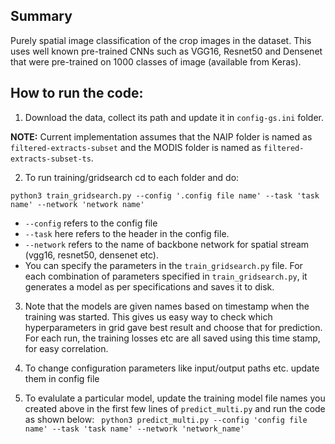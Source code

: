 ## Summary
Purely spatial image classification of the crop images in the dataset. This uses well known pre-trained CNNs such as VGG16, Resnet50 and Densenet that were pre-trained on 1000 classes of image (available from Keras). 

## How to run the code:

1. Download the data, collect its path and update it in ```config-gs.ini``` folder.

**NOTE:** Current implementation assumes that the NAIP folder is named as ```filtered-extracts-subset``` and the MODIS folder is named as ```filtered-extracts-subset-ts```.

2. To run training/gridsearch cd to each folder and do:
 
 ```python3 train_gridsearch.py --config '.config file name' --task 'task name' --network 'network name'```


* ```--config``` refers to the config file
* ```--task``` here refers to the header in the config file. 
* ```--network``` refers to the name of backbone network for spatial stream (vgg16, resnet50, densenet etc).
* You can specify the parameters in the ```train_gridsearch.py``` file. For each combination of parameters specified in ```train_gridsearch.py```, it generates a model as per specifications and saves it to disk.

3. Note that the models are given names based on timestamp when the training was started. This gives us easy way to check which hyperparameters in grid gave best result and choose that for prediction. For each run, the training losses etc are all saved using this time stamp, for easy correlation. 

4. To change configuration parameters like input/output paths etc. update them in config file

5. To evalulate a particular model, update the training model file names you created above in the first few lines of ```predict_multi.py``` and run the code as shown below: 
 ``` python3 predict_multi.py --config 'config file name' --task 'task name' --network 'network_name'```
